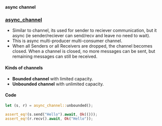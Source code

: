 **async channel**

### [async_channel](https://docs.rs/async-channel/latest/async_channel/index.html)
- Similar to channel, its used for sender to reciever communication, but it async (ie sender/reciever can send/recv and leave no need to wait).
- This is async multi-producer multi-consumer channel.
- When all Senders or all Receivers are dropped, the channel becomes closed. When a channel is closed, no more messages can be sent, but remaining messages can still be received.
#### Kinds of channels
- **Bounded channel** with limited capacity.
- **Unbounded channel** with unlimited capacity.

#### Code
```rs
let (s, r) = async_channel::unbounded();

assert_eq!(s.send("Hello").await, Ok(()));
assert_eq!(r.recv().await, Ok("Hello"));
```
